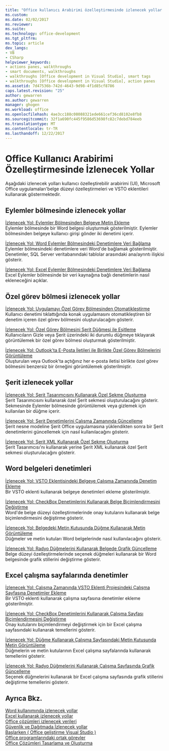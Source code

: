 ```yaml
---
title: "Office kullanıcı Arabirimi özelleştirmesinde izlenecek yollar | Microsoft Docs"
ms.custom: 
ms.date: 02/02/2017
ms.reviewer: 
ms.suite: 
ms.technology: office-development
ms.tgt_pltfrm: 
ms.topic: article
dev_langs:
- VB
- CSharp
helpviewer_keywords:
- actions panes, walkthroughs
- smart documents, walkthroughs
- walkthroughs [Office development in Visual Studio], smart tags
- walkthroughs [Office development in Visual Studio], action panes
ms.assetid: 7d47536b-742d-4643-9d98-4f1d85cf8786
caps.latest.revision: "25"
author: gewarren
ms.author: gewarren
manager: ghogen
ms.workload: office
ms.openlocfilehash: 4ae3cc188c08088321ede661cef36cd8102e8fb8
ms.sourcegitcommit: 32f1a690fc445f9586d53698fc82c7debd784eeb
ms.translationtype: MT
ms.contentlocale: tr-TR
ms.lasthandoff: 12/22/2017
---
```

# <a name="office-ui-customization-walkthroughs"></a>Office Kullanıcı Arabirimi Özelleştirmesinde İzlenecek Yollar
  Aşağıdaki izlenecek yolları kullanıcı özelleştirebilir arabirimi (UI), Microsoft Office uygulamaları'belge düzeyi özelleştirmeleri ve VSTO eklentileri kullanarak göstermektedir.  
  
## <a name="actions-pane-walkthroughs"></a>Eylemler bölmesinde izlenecek yollar  
 [İzlenecek Yol: Eylemler Bölmesinden Belgeye Metin Ekleme](../vsto/walkthrough-inserting-text-into-a-document-from-an-actions-pane.md)  
 Eylemler bölmesinde bir Word belgesi oluşturmak gösterilmiştir. Eylemler bölmesinden belgeye kullanıcı girişi gönder iki denetimi içerir.  
  
 [İzlenecek Yol: Word Eylemler Bölmesindeki Denetimlere Veri Bağlama](../vsto/walkthrough-binding-data-to-controls-on-a-word-actions-pane.md)  
 Eylemler bölmesindeki denetimlere veri Word'de bağlamak gösterilmiştir. Denetimler, SQL Server veritabanındaki tablolar arasındaki ana/ayrıntı ilişkisi gösterir.  
  
 [İzlenecek Yol: Excel Eylemler Bölmesindeki Denetimlere Veri Bağlama](../vsto/walkthrough-binding-data-to-controls-on-an-excel-actions-pane.md)  
 Excel Eylemler bölmesinde bir veri kaynağına bağlı denetimlerin nasıl ekleneceğini açıklar.  
  
## <a name="custom-task-pane-walkthroughs"></a>Özel görev bölmesi izlenecek yollar  
 [İzlenecek Yol: Uygulamayı Özel Görev Bölmesinden Otomatikleştirme](../vsto/walkthrough-automating-an-application-from-a-custom-task-pane.md)  
 Kullanıcı denetimi tıklattığında konak uygulamasını otomatikleştiren bir denetim içeren özel görev bölmesini oluşturulacağını gösterir.  
  
 [İzlenecek Yol: Özel Görev Bölmesini Şerit Düğmesi ile Eşitleme](../vsto/walkthrough-synchronizing-a-custom-task-pane-with-a-ribbon-button.md)  
 Kullanıcıların Gizle veya Şerit üzerindeki iki durumlu düğmeye tıklayarak görüntülemek bir özel görev bölmesi oluşturmak gösterilmiştir.  
  
 [İzlenecek Yol: Outlook'ta E-Posta İletileri ile Birlikte Özel Görev Bölmelerini Görüntüleme](../vsto/walkthrough-displaying-custom-task-panes-with-e-mail-messages-in-outlook.md)  
 Oluşturulan veya Outlook'ta açtığınız her e-posta iletisi birlikte özel görev bölmesini benzersiz bir örneğini görüntülemek gösterilmiştir.  
  
## <a name="ribbon-walkthroughs"></a>Şerit izlenecek yollar  
 [İzlenecek Yol: Şerit Tasarımcısını Kullanarak Özel Sekme Oluşturma](../vsto/walkthrough-creating-a-custom-tab-by-using-the-ribbon-designer.md)  
 Şerit Tasarımcısını kullanarak özel Şerit sekmesi oluşturulacağını gösterir. Sekmesinde Eylemler bölmesinde görüntülemek veya gizlemek için kullanılan bir düğme içerir.  
  
 [İzlenecek Yol: Şerit Denetimlerini Çalışma Zamanında Güncelleme](../vsto/walkthrough-updating-the-controls-on-a-ribbon-at-run-time.md)  
 Şerit nesne modeline Şerit Office uygulamasına yüklendikten sonra bir Şerit denetimlerini güncellemek için nasıl kullanılacağını gösterir.  
  
 [İzlenecek Yol: Şerit XML Kullanarak Özel Sekme Oluşturma](../vsto/walkthrough-creating-a-custom-tab-by-using-ribbon-xml.md)  
 Şerit Tasarımcısı'nı kullanarak yerine Şerit XML kullanarak özel Şerit sekmesi oluşturulacağını gösterir.  
  
## <a name="controls-on-word-documents"></a>Word belgeleri denetimleri  
 [İzlenecek Yol: VSTO Eklentisindeki Belgeye Çalışma Zamanında Denetim Ekleme](../vsto/walkthrough-adding-controls-to-a-document-at-run-time-in-a-vsto-add-in.md)  
 Bir VSTO eklenti kullanarak belgeye denetimleri ekleme gösterilmiştir.  
  
 [İzlenecek Yol: CheckBox Denetimlerini Kullanarak Belge Biçimlendirmesini Değiştirme](../vsto/walkthrough-changing-document-formatting-using-checkbox-controls.md)  
 Word'de belge düzeyi özelleştirmelerinde onay kutularını kullanarak belge biçimlendirmesini değiştirme gösterir.  
  
 [İzlenecek Yol: Belgedeki Metin Kutusunda Düğme Kullanarak Metin Görüntüleme](../vsto/walkthrough-displaying-text-in-a-text-box-in-a-document-using-a-button.md)  
 Düğmeler ve metin kutuları Word belgelerinde nasıl kullanılacağını gösterir.  
  
 [İzlenecek Yol: Radyo Düğmelerini Kullanarak Belgede Grafik Güncelleme](../vsto/walkthrough-updating-a-chart-in-a-document-using-radio-buttons.md)  
 Belge düzeyi özelleştirmelerinde seçenek düğmeleri kullanarak bir Word belgesinde grafik stillerini değiştirme gösterir.  
  
## <a name="controls-on-excel-worksheets"></a>Excel çalışma sayfalarında denetimler  
 [İzlenecek Yol: Çalışma Zamanında VSTO Eklenti Projesindeki Çalışma Sayfasına Denetimler Ekleme](../vsto/walkthrough-adding-controls-to-a-worksheet-at-run-time-in-vsto-add-in-project.md)  
 Bir VSTO eklenti kullanarak çalışma sayfasına denetimler ekleme gösterilmiştir.  
  
 [İzlenecek Yol: CheckBox Denetimlerini Kullanarak Çalışma Sayfası Biçimlendirmesini Değiştirme](../vsto/walkthrough-changing-worksheet-formatting-using-checkbox-controls.md)  
 Onay kutularını biçimlendirmeyi değiştirmek için bir Excel çalışma sayfasındaki kullanarak temellerini gösterir.  
  
 [İzlenecek Yol: Düğme Kullanarak Çalışma Sayfasındaki Metin Kutusunda Metin Görüntüleme](../vsto/walkthrough-displaying-text-in-a-text-box-in-a-worksheet-using-a-button.md)  
 Düğmelerin ve metin kutularının Excel çalışma sayfalarında kullanarak temellerini gösterir.  
  
 [İzlenecek Yol: Radyo Düğmelerini Kullanarak Çalışma Sayfasında Grafik Güncelleme](../vsto/walkthrough-updating-a-chart-in-a-worksheet-using-radio-buttons.md)  
 Seçenek düğmelerini kullanarak bir Excel çalışma sayfasında grafik stillerini değiştirme temellerini gösterir.  
  
## <a name="see-also"></a>Ayrıca Bkz.  
 [Word kullanımında izlenecek yollar](../vsto/walkthroughs-using-word.md)   
 [Excel kullanarak izlenecek yollar](../vsto/walkthroughs-using-excel.md)   
 [Office çözümleri izlenecek verileri](../vsto/data-in-office-solutions-walkthroughs.md)   
 [Güvenlik ve Dağıtmada İzlenecek yollar](../vsto/security-and-deployment-walkthroughs.md)   
 [Başlarken &#40; Office geliştirme Visual Studio &#41;](../vsto/getting-started-office-development-in-visual-studio.md)   
 [Office programlarındaki ortak görevler](../vsto/common-tasks-in-office-programming.md)   
 [Office Çözümleri Tasarlama ve Oluşturma](../vsto/designing-and-creating-office-solutions.md)  
  
  